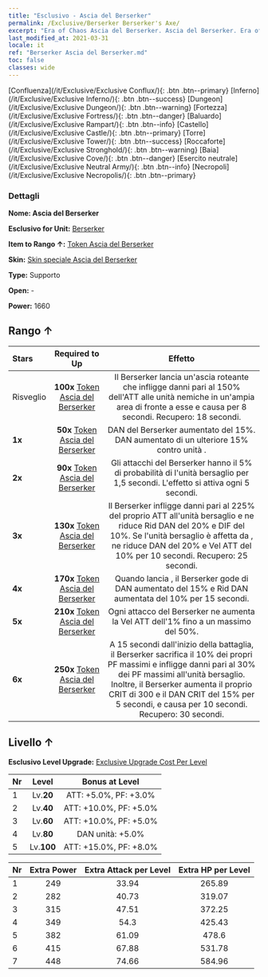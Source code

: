 ```yaml
---
title: "Esclusivo - Ascia del Berserker"
permalink: /Exclusive/Berserker Berserker's Axe/
excerpt: "Era of Chaos Ascia del Berserker. Ascia del Berserker. Era of Chaos Esclusivo Ascia del Berserker. Berserker Esclusivo."
last_modified_at: 2021-03-31
locale: it
ref: "Berserker Ascia del Berserker.md"
toc: false
classes: wide
---
```

 [Confluenza](/it/Exclusive/Exclusive Conflux/){: .btn .btn--primary} [Inferno](/it/Exclusive/Exclusive Inferno/){: .btn .btn--success} [Dungeon](/it/Exclusive/Exclusive Dungeon/){: .btn .btn--warning} [Fortezza](/it/Exclusive/Exclusive Fortress/){: .btn .btn--danger} [Baluardo](/it/Exclusive/Exclusive Rampart/){: .btn .btn--info} [Castello](/it/Exclusive/Exclusive Castle/){: .btn .btn--primary} [Torre](/it/Exclusive/Exclusive Tower/){: .btn .btn--success} [Roccaforte](/it/Exclusive/Exclusive Stronghold/){: .btn .btn--warning} [Baia](/it/Exclusive/Exclusive Cove/){: .btn .btn--danger} [Esercito neutrale](/it/Exclusive/Exclusive Neutral Army/){: .btn .btn--info} [Necropoli](/it/Exclusive/Exclusive Necropolis/){: .btn .btn--primary} 

### Dettagli
 **Nome: Ascia del Berserker** 

 **Esclusivo for Unit:** [Berserker](/it/units/Berserker/) 

 **Item to Rango ↑:** [Token Ascia del Berserker](/it/Items/con_983/)

 **Skin:** [Skin speciale Ascia del Berserker](/it/Items/con_651/)

 **Type:** Supporto

 **Open:** -

 **Power:** 1660

## Rango ↑

  |     Stars    |  Required to Up | Effetto |
  |:-------------|:---------------:|:---------------:|
  |  Risveglio  | **100x** [Token Ascia del Berserker](/it/Items/con_983/) | <Ascia roteante> Il Berserker lancia un'ascia roteante che infligge danni pari al 150% dell'ATT alle unità nemiche in un'ampia area di fronte a esse e causa <Sanguinamento> per 8 secondi. Recupero: 18 secondi. |
  | **1x** <i class="fas fa-star"/> | **50x** [Token Ascia del Berserker](/it/Items/con_983/) | DAN del Berserker aumentato del 15%. DAN aumentato di un ulteriore 15% contro unità <stordite>. |
  | **2x** <i class="fas fa-star"/> | **90x** [Token Ascia del Berserker](/it/Items/con_983/) | Gli attacchi del Berserker hanno il 5% di probabilità di <stordire> l'unità bersaglio per 1,5 secondi. L'effetto si attiva ogni 5 secondi. |
  | **3x** <i class="fas fa-star"/> | **130x** [Token Ascia del Berserker](/it/Items/con_983/) | <Colpo fatale> Il Berserker infligge danni pari al 225% del proprio ATT all'unità bersaglio e ne riduce Rid DAN del 20% e DIF del 10%. Se l'unità bersaglio è affetta da <Sanguinamento>, ne riduce DAN del 20% e Vel ATT del 10% per 10 secondi. Recupero: 25 secondi. |
  | **4x** <i class="fas fa-star"/> | **170x** [Token Ascia del Berserker](/it/Items/con_983/) | Quando lancia <Colpo fatale>, il Berserker gode di DAN aumentato del 15% e Rid DAN aumentata del 10% per 15 secondi. |
  | **5x** <i class="fas fa-star"/> | **210x** [Token Ascia del Berserker](/it/Items/con_983/) | Ogni attacco del Berserker ne aumenta la Vel ATT dell'1% fino a un massimo del 50%. |
  | **6x** <i class="fas fa-star"/> | **250x** [Token Ascia del Berserker](/it/Items/con_983/) | <Incenerimento> A 15 secondi dall'inizio della battaglia, il Berserker sacrifica il 10% dei propri PF massimi e infligge danni pari al 30% dei PF massimi all'unità bersaglio. Inoltre, il Berserker aumenta il proprio CRIT di 300 e il DAN CRIT del 15% per 5 secondi, e causa <Sanguinamento> per 10 secondi. Recupero: 30 secondi. |


## Livello ↑
 **Esclusivo Level Upgrade:** [Exclusive Upgrade Cost Per Level](/Exclusive/ExclusiveUpgradeCostPerLevel/)

  |  Nr  |   Level  | Bonus at Level |
  |:-----|:--------:|:--------------:|
  | 1 | Lv.**20** | ATT: +5.0%, PF: +3.0% |
  | 2 | Lv.**40** | ATT: +10.0%, PF: +5.0% |
  | 3 | Lv.**60** | ATT: +10.0%, PF: +5.0% |
  | 4 | Lv.**80** | DAN unità: +5.0% |
  | 5 | Lv.**100** | ATT: +15.0%, PF: +8.0% |


  |  Nr  |  Extra Power | Extra Attack per Level | Extra HP per Level |
  |:-----|:--------:|:--------:|:--------:|
  | 1 | 249 | 33.94 | 265.89 |
  | 2 | 282 | 40.73 | 319.07 |
  | 3 | 315 | 47.51 | 372.25 |
  | 4 | 349 | 54.3 | 425.43 |
  | 5 | 382 | 61.09 | 478.6 |
  | 6 | 415 | 67.88 | 531.78 |
  | 7 | 448 | 74.66 | 584.96 |


